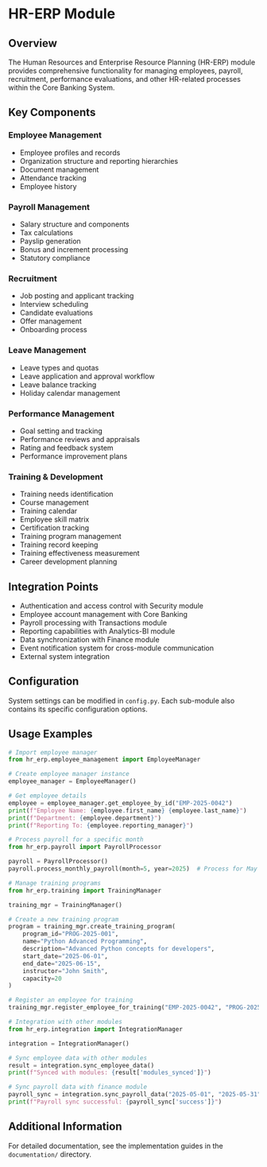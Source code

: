 # HR-ERP Module

## Overview
The Human Resources and Enterprise Resource Planning (HR-ERP) module provides comprehensive functionality for managing employees, payroll, recruitment, performance evaluations, and other HR-related processes within the Core Banking System.

## Key Components

### Employee Management
- Employee profiles and records
- Organization structure and reporting hierarchies
- Document management
- Attendance tracking
- Employee history

### Payroll Management
- Salary structure and components
- Tax calculations
- Payslip generation
- Bonus and increment processing
- Statutory compliance

### Recruitment
- Job posting and applicant tracking
- Interview scheduling
- Candidate evaluations
- Offer management
- Onboarding process

### Leave Management
- Leave types and quotas
- Leave application and approval workflow
- Leave balance tracking
- Holiday calendar management

### Performance Management
- Goal setting and tracking
- Performance reviews and appraisals
- Rating and feedback system
- Performance improvement plans

### Training & Development
- Training needs identification
- Course management
- Training calendar
- Employee skill matrix
- Certification tracking
- Training program management
- Training record keeping
- Training effectiveness measurement
- Career development planning

## Integration Points
- Authentication and access control with Security module
- Employee account management with Core Banking
- Payroll processing with Transactions module
- Reporting capabilities with Analytics-BI module
- Data synchronization with Finance module
- Event notification system for cross-module communication
- External system integration

## Configuration
System settings can be modified in `config.py`. Each sub-module also contains its specific configuration options.

## Usage Examples

```python
# Import employee manager
from hr_erp.employee_management import EmployeeManager

# Create employee manager instance
employee_manager = EmployeeManager()

# Get employee details
employee = employee_manager.get_employee_by_id("EMP-2025-0042")
print(f"Employee Name: {employee.first_name} {employee.last_name}")
print(f"Department: {employee.department}")
print(f"Reporting To: {employee.reporting_manager}")

# Process payroll for a specific month
from hr_erp.payroll import PayrollProcessor

payroll = PayrollProcessor()
payroll.process_monthly_payroll(month=5, year=2025)  # Process for May 2025

# Manage training programs
from hr_erp.training import TrainingManager

training_mgr = TrainingManager()

# Create a new training program
program = training_mgr.create_training_program(
    program_id="PROG-2025-001",
    name="Python Advanced Programming",
    description="Advanced Python concepts for developers",
    start_date="2025-06-01",
    end_date="2025-06-15",
    instructor="John Smith",
    capacity=20
)

# Register an employee for training
training_mgr.register_employee_for_training("EMP-2025-0042", "PROG-2025-001")

# Integration with other modules
from hr_erp.integration import IntegrationManager

integration = IntegrationManager()

# Sync employee data with other modules
result = integration.sync_employee_data()
print(f"Synced with modules: {result['modules_synced']}")

# Sync payroll data with finance module
payroll_sync = integration.sync_payroll_data("2025-05-01", "2025-05-31")
print(f"Payroll sync successful: {payroll_sync['success']}")
```

## Additional Information
For detailed documentation, see the implementation guides in the `documentation/` directory.

